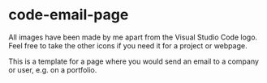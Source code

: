 # code-email-page

All images have been made by me apart from the Visual Studio Code logo. Feel free to take the other icons if you need it for a project or webpage.

This is a template for a page where you would send an email to a company or user, e.g. on a portfolio.
